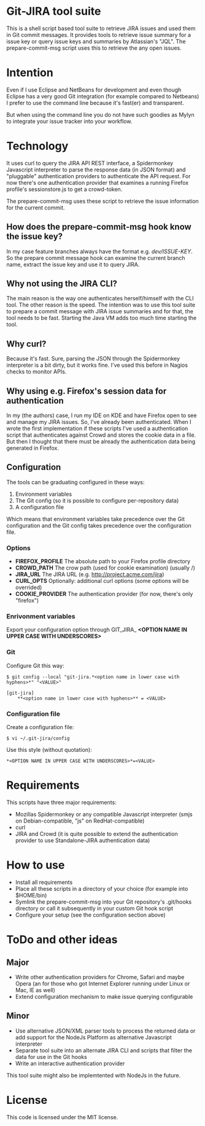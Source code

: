 # Git-JIRA tool suite

This is a shell script based tool suite to retrieve JIRA issues and used them in Git commit messages. It provides tools to retrieve issue summary for a issue key or query issue keys and summaries by Atlassian's "JQL". The prepare-commit-msg script uses this to retrieve the any open issues.

# Intention

Even if I use Eclipse and NetBeans for development and even though Eclipse has a very good Git integration (for example compared to Netbeans) I prefer to use the command line because it's fast(er) and transparent.

But when using the command line you do not have such goodies as Mylyn to integrate your issue tracker into your workflow.

# Technology 

It uses curl to query the JIRA API REST interface, a Spidermonkey Javascript interpreter to parse the response data (in JSON format) and "pluggable" authentication providers to authenticate the API request. For now there's one authentication provider that examines a running Firefox profile's sessionstore.js to get a crowd-token.

The prepare-commit-msg uses these script to retrieve the issue information for the current commit.

## How does the prepare-commit-msg hook know the issue key?

In my case feature branches always have the format e.g. *dev/ISSUE-KEY*. So the prepare commit message hook can examine the current branch name, extract the issue key and use it to query JIRA. 

## Why not using the JIRA CLI?

The main reason is the way one authenticates herself/himself with the CLI tool. The other reason is the speed. The intention was to use this tool suite to prepare a commit message with JIRA issue summaries and for that, the tool needs to be fast. Starting the Java VM adds too much time starting the tool.  

## Why curl?

Because it's fast. Sure, parsing the JSON through the Spidermonkey interpreter is a bit dirty, but it works fine. I've used this before in Nagios checks to monitor APIs.

## Why using e.g. Firefox's session data for authentication 

In my (the authors) case, I run my IDE on KDE and have Firefox open to see and manage my JIRA issues. So, I've already been authenticated. When I wrote the first implementation if these scripts I've used a authentication script that authenticates against Crowd and stores the cookie data in a file. But then I thought that there must be already the authentication data being generated in Firefox. 

## Configuration

The tools can be graduating configured in these ways:

1. Environment variables
2. The Git config (so it is possible to configure per-repository data)
3. A configuration file

Which means that environment variables take precedence over the Git configuration and the Git config takes precedence over the configuration file.

### Options

* **FIREFOX_PROFILE**	The absolute path to your Firefox profile directory 
* **CROWD_PATH**	The crow path (used for cookie examination) (usually /)
* **JIRA_URL**		The JIRA URL (e.g. http://project.acme.com/jira)
* **CURL_OPTS**		Optionally: additional curl options (some options will be overrided)
* **COOKIE_PROVIDER**	The authentication provider (for now, there's only "firefox") 

### Enrivonment variables

Export your configuration option through GIT_JIRA_ **\<OPTION NAME IN UPPER CASE WITH UNDERSCORES\>**

### Git

Configure Git this way:

```
$ git config --local "git-jira.*<option name in lower case with hyphens>*" "<VALUE>"
```

```
[git-jira]
	**<option name in lower case with hyphens>** = <VALUE>
``` 

### Configuration file

Create a configuration file:

```
$ vi ~/.git-jira/config
```

Use this style (without quotation):

```
*<OPTION NAME IN UPPER CASE WITH UNDERSCORES>*=<VALUE>
``` 

# Requirements

This scripts have three major requirements:

* Mozillas Spidermonkey or any compatible Javascript interpreter (smjs on Debian-compatible, "js" on RedHat-compatible)
* curl
* JIRA and Crowd (it is quite possible to extend the authentication provider to use Standalone-JIRA authentication data)

# How to use

* Install all requirements
* Place all these scripts in a directory of your choice (for example into $HOME/bin)
* Symlink the prepare-commit-msg into your Git repository's .git/hooks directory or call it subsequently in your custom Git hook script
* Configure your setup (see the configuration section above) 

# ToDo and other ideas

## Major
* Write other authentication providers for Chrome, Safari and maybe Opera (an for those who got Internet Explorer running under Linux or Mac, IE as well)
* Extend configuration mechanism to make issue querying configurable  

## Minor
* Use alternative JSON/XML parser tools to process the returned data or add support for the NodeJs Platform as alternative Javascript interpreter  
* Separate tool suite into an alternate JIRA CLI and scripts that filter the data for use in the Git hooks
* Write an interactive authentication provider

This tool suite might also be implemtented with NodeJs in the future.

# License 

This code is licensed under the MIT license.
